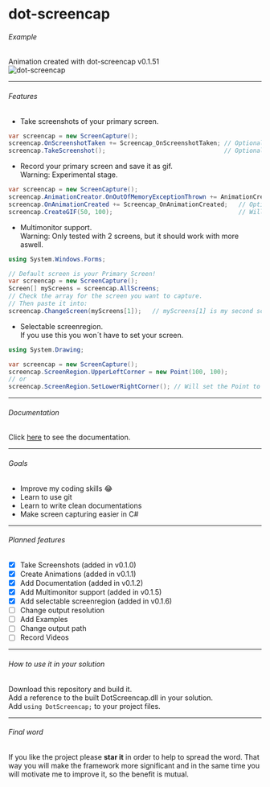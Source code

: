 # dot-screencap

###### Example
Animation created with dot-screencap v0.1.51  
![dot-screencap](https://github.com/Speisaa/dot-screencap/raw/master/Documentation/Pictures/v0151showcase.gif)  

***

###### Features
+ Take screenshots of your primary screen.

 ``` csharp
var screencap = new ScreenCapture();  
screencap.OnScreenshotTaken += Screencap_OnScreenshotTaken; // Optional: Subscribe to the event.
screencap.TakeScreenshot();                                 // Optional: Add a filename.
 ```
+ Record your primary screen and save it as gif.  
  Warning: Experimental stage.
 ``` csharp
var screencap = new ScreenCapture();
screencap.AnimationCreator.OnOutOfMemoryExceptionThrown += AnimationCreator_OnOutOfMemoryExceptionThrown;
screencap.OnAnimationCreated += Screencap_OnAnimationCreated;   // Optional: Subscribe to the events.
screencap.CreateGIF(50, 100);                                   // Will record 50 frames, 10 per second.
 ```

+ Multimonitor support.  
  Warning: Only tested with 2 screens, but it should work with more aswell.
 ``` csharp
using System.Windows.Forms;

// Default screen is your Primary Screen!
var screencap = new ScreenCapture();
Screen[] myScreens = screencap.AllScreens;
// Check the array for the screen you want to capture.
// Then paste it into:
screencap.ChangeScreen(myScreens[1]);   // myScreens[1] is my second screen.
 ```

+ Selectable screenregion.  
  If you use this you won´t have to set your screen.
 ``` csharp
using System.Drawing;

var screencap = new ScreenCapture();
screencap.ScreenRegion.UpperLeftCorner = new Point(100, 100);
// or
screencap.ScreenRegion.SetLowerRightCorner(); // Will set the Point to the current mouse position.
 ```

***

###### Documentation
Click [here](https://github.com/Speisaa/dot-screencap/blob/master/Documentation/README.md) to see the documentation.

***

###### Goals
* Improve my coding skills :joy:
* Learn to use git
* Learn to write clean documentations
* Make screen capturing easier in C#

***

###### Planned features
- [x] Take Screenshots (added in v0.1.0)
- [x] Create Animations (added in v0.1.1)
- [x] Add Documentation (added in v0.1.2)
- [x] Add Multimonitor support (added in v0.1.5)
- [x] Add selectable screenregion (added in v0.1.6)
- [ ] Change output resolution
- [ ] Add Examples
- [ ] Change output path
- [ ] Record Videos

***

###### How to use it in your solution
Download this repository and build it.  
Add a reference to the built DotScreencap.dll in your solution.  
Add `using DotScreencap;` to your project files.

***

###### Final word
If you like the project please **star it** in order to help to spread the word. That way you will make the framework more significant and in the same time you will motivate me to improve it, so the benefit is mutual.

